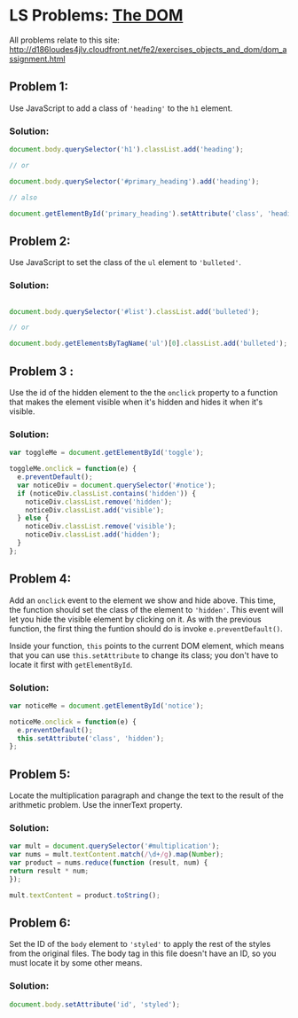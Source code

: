 # LS Problems: [The DOM](https://launchschool.com/lessons/bcf52647/assignments/1be169fe)

All problems relate to this site: http://d186loudes4jlv.cloudfront.net/fe2/exercises_objects_and_dom/dom_assignment.html

## Problem 1:

Use JavaScript to add a class of `'heading'` to the `h1` element.

### Solution:

```javascript
document.body.querySelector('h1').classList.add('heading');

// or 

document.body.querySelector('#primary_heading').add('heading');

// also

document.getElementById('primary_heading').setAttribute('class', 'heading');
```

## Problem 2:

Use JavaScript to set the class of the `ul` element to `'bulleted'`.

### Solution:

```javascript

document.body.querySelector('#list').classList.add('bulleted');

// or

document.body.getElementsByTagName('ul')[0].classList.add('bulleted');
```

## Problem 3 :

Use the id of the hidden element to the the `onclick` property to a function that makes the element visible when it's hidden and hides it when it's visible.

### Solution:

```javascript
var toggleMe = document.getElementById('toggle');

toggleMe.onclick = function(e) {
  e.preventDefault();
  var noticeDiv = document.querySelector('#notice');
  if (noticeDiv.classList.contains('hidden')) {
    noticeDiv.classList.remove('hidden');
    noticeDiv.classList.add('visible');
  } else {
    noticeDiv.classList.remove('visible');
    noticeDiv.classList.add('hidden');
  }
};
```

## Problem 4:

Add an `onclick` event to the element we show and hide above. This time, the function should set the class of the element to `'hidden'`. This event will let you hide the visible element by clicking on it. As with the previous function, the first thing the funtion should do is invoke `e.preventDefault()`.

Inside your function, `this` points to the current DOM element, which means that you can use `this.setAttribute` to change its class; you don't have to locate it first with `getElementById`.

### Solution:

```javascript
var noticeMe = document.getElementById('notice');

noticeMe.onclick = function(e) {
  e.preventDefault();
  this.setAttribute('class', 'hidden');
};
```

## Problem 5:

Locate the multiplication paragraph and change the text to the result of the arithmetic problem. Use the innerText property.

### Solution:

```javascript
var mult = document.querySelector('#multiplication');
var nums = mult.textContent.match(/\d+/g).map(Number);
var product = nums.reduce(function (result, num) {
return result * num;
});

mult.textContent = product.toString();
```

## Problem 6:

Set the ID of the `body` element to `'styled'` to apply the rest of the styles from the original files. The body tag in this file doesn't have an ID, so you must locate it by some other means.

### Solution:

```javascript
document.body.setAttribute('id', 'styled');
```
